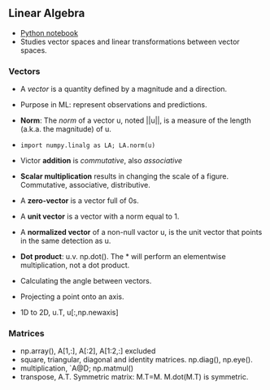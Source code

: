 ## Linear Algebra
* [Python notebook](https://github.com/ageron/handson-ml2/blob/master/math_linear_algebra.ipynb)
* Studies vector spaces and linear transformations between vector spaces.

### Vectors
* A *vector* is a quantity defined by a magnitude and a direction.
* Purpose in ML: represent observations and predictions.

* **Norm**: The *norm* of a vector u, noted ||u||, is a measure of the length (a.k.a. the magnitude) of u.
* `import numpy.linalg as LA; LA.norm(u)`

* Victor **addition** is *commutative*, also *associative*
* **Scalar multiplication** results in changing the scale of a figure. Commutative, associative, distributive.
* A **zero-vector** is a vector full of 0s.
* A **unit vector** is a vector with a norm equal to 1.
* A **normalized vector** of a non-null vactor u, is the unit vector that points in the same detection as u.

* **Dot product**: u.v. np.dot(). The * will perform an elementwise multiplication, not a dot product.
* Calculating the angle between vectors.
* Projecting a point onto an axis.
* 1D to 2D, u.T, u[:,np.newaxis]

### Matrices
* np.array(), A[1,:], A[:2], A[1:2,:] excluded
* square, triangular, diagonal and identity matrices. np.diag(), np.eye().
* multiplication, `A@D; np.matmul()
* transpose, A.T. Symmetric matrix: M.T=M. M.dot(M.T) is symmetric.
